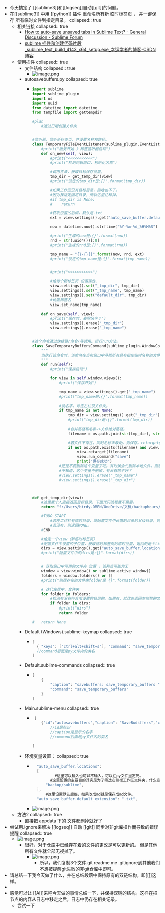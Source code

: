 - 今天搞定了 [[sublime3]]和[[logseq]]自动[[git]]的问题。
- 在[[sublime3]] 中用 [[python]] 插件 重命名所有新 临时标签页 ， 并一键保存 所有临时文件到指定目录。
  collapsed:: true
	- 相关链接
	  collapsed:: true
		- [How to auto-save unsaved tabs in Sublime Text? - General Discussion - Sublime Forum](https://forum.sublimetext.com/t/how-to-auto-save-unsaved-tabs-in-sublime-text/62376/9)
		- [sublime 插件和创建代码片段_sublime_text_build_4143_x64_setup.exe_幸运学者的博客-CSDN博客](https://blog.csdn.net/weixin_43649647/article/details/123439190)
	- 使用插件
	  collapsed:: true
		- 文件结构
		  collapsed:: true
			- ![image.png](../assets/image_1680186383611_0.png)
		- autosavebuffers.py
		  collapsed:: true
			- ```PYTHON
			  import sublime
			  import sublime_plugin
			  import os
			  import uuid
			  from datetime import datetime
			  from tempfile import gettempdir
			  
			  #plan
			      #通过日期创建文件夹
			  
			  
			  #监听器，监听新标签页，并设置名称和路径。
			  class TemporaryFileEventListener(sublime_plugin.EventListener):
			      #print("服务开始-》标签监听器启动")
			      def on_new(self, view):
			          #print("<<<<<<<<<<<")
			          #print("检测到新窗口，初始化名称")
			  
			          #调用方法，获取目标保存位置。
			          tmp_dir = get_temp_dir(view)
			          #print("设定的tmp_dir是:{}".format(tmp_dir))
			  
			          #如果工作区没有目标目录，则啥也不干。
			          #因为我指定固定目录，所以这里注释掉。
			          #if tmp_dir is None:
			          #    return
			  
			          #获取设置的后缀，默认是.txt
			          ext = view.settings().get("auto_save_buffer.default_extension", ".txt")
			  
			          now = datetime.now().strftime("%Y-%m-%d_%H%M%S")
			  
			          #print("生成的now是:{}".format(now))
			          rnd = str(uuid4())[:8]
			          #print("生成的rnd是:{}".format(rnd))
			  
			          tmp_name = "{}-{}{}".format(now, rnd, ext)
			          #print("设定的tmp_name是:{}".format(tmp_name))
			  
			  
			          #print(">>>>>>>>>>>")
			  
			          #给每个新标签页 设置属性.
			          view.settings().set("_tmp_dir", tmp_dir)
			          view.settings().set("_tmp_name", tmp_name)
			          view.settings().set("default_dir", tmp_dir)
			          #设置标签名
			          view.set_name(tmp_name)
			  
			      def on_save(self, view):
			          #print("保存时，去除名字？")
			          view.settings().erase("_tmp_dir")
			          view.settings().erase("_tmp_name")
			  
			  
			  #这个命令通过快捷键/命令/等调用。运行run方法。
			  class SaveTemporaryBuffersCommand(sublime_plugin.WindowCommand):
			      """
			      当执行该命令时，该命令在当前窗口中寻找所有具有指定临时名称的文件强制将它们保存指定文件夹中，并使用该名称。
			      """
			      def run(self):
			          #print("保存启动")
			  
			          for view in self.window.views():
			              #print("保存开始")
			  
			              tmp_name = view.settings().get("_tmp_name")
			              #print("tmp_name是:{}".format(tmp_name))
			              
			              #没名字，肯定左栏没文件夹。
			              if tmp_name is not None:
			                  tmp_dir = view.settings().get("_tmp_dir")
			                  #print("tmp_dir是:{}".format(tmp_dir))
			                  
			                  #合并路径和名称->文件绝对路径。
			                  filename = os.path.join(str(tmp_dir), str(tmp_name))
			  
			                  #若文件不存在，同时名称未改动。则保存。retarget什么意思？
			                  if not os.path.exists(filename) and view.name() == tmp_name:
			                      view.retarget(filename)
			                      view.run_command("save")
			                      print("保存成功")
			              #还是不要删除这个变量了吧。有时候会先删除本地文件，而缓存还在。这样就不容易再保存，或者关闭了。
			              #不知道，这个变量不删掉，有没有啥不好？
			              #view.settings().erase("_tmp_name")
			              #view.settings().erase("_tmp_dir")
			  
			  
			  
			  def get_temp_dir(view):
			      #这里我个人直接返回目标目录，下面代码流程我不需要。   
			      return "f:/Users/birdy.OMEN/OneDrive/文档/backuphours/sublime"
			  
			      #TODO START
			          #若左工作栏有临时目录，或配置文件中设置的目录的父级目录，则返回目录。
			          #若没有，则返回NONE。
			      #END
			  
			      #给定一个view（新临时标签页）
			      #配置文件中设置的子位置，获取临时标签页的临时位置，返回的是个list
			      dirs = view.settings().get("auto_save_buffer.locations", [gettempdir()])
			      #print("配置文件中的dirs是:{}".format(dirs))
			  
			  
			      # 获取窗口中可用的文件夹 位置 ，该列表可能为无
			      window = view.window() or sublime.active_window()
			      folders = window.folders() or []
			      #print("侧栏存在的文件夹folder是 {}".format(folder))
			  
			      # 迭代左栏中，文件夹
			      for folder in folders:
			          #检测有没有符合咱设置的目录的。如果有，就优先返回左侧栏的文件夹。
			          if folder in dirs:
			              #print("dirs")
			              return folder
			  
			  #   return None
			  
			  ```
		- Default (Windows).sublime-keymap
		  collapsed:: true
			- ```java
			  [
			  	{ "keys": ["ctrl+alt+shift+s"], "command": "save_temporary_buffers" }
			  	//command后面是py文件内的类名
			  ]
			  
			  ```
		- Default.sublime-commands
		  collapsed:: true
			- ```java
			  [
			      {
			          "caption": "savebuffers: save_temporary_buffers ",
			          "command": "save_temporary_buffers"
			      }
			  ]
			  
			  ```
		- Main.sublime-menu
		  collapsed:: true
			- ```java
			   [
			      {"id":"autosavebuffers","caption": "SaveBudsffers","command": "save_temporary_buffers"}
			          //id是标识
			          //caption是显示的名字
			          //command后面是py文件内的类名
			  
			  ]
			  ```
		- 环境变量设置：
		  collapsed:: true
			- ```java
			  	"auto_save_buffer.locations":
			  	[
			        	#这里可以输入也可以不输入，可以在py文件里定死。
			          #这里设置的主要目的其实是为了筛选左侧栏工作区文件夹，什么意思看py里的注释
			  	 	"backup/sublime",
			  	],
			  		#这里设置默认后缀，如果改成md就是保存成md文件。
			  	"auto_save_buffer.default_extension": ".txt",
			  ```
			- ![image.png](../assets/image_1680184482441_0.png)
	- 方法2
	  collapsed:: true
		- 直接把 appdata 下的 文件都删掉就好了
- 尝试用.ignore来解决 [[logseq]]  自动 [[git]] 同步对非git库操作而导致的错误提醒
  collapsed:: true
	- ![image.png](../assets/image_1680187421524_0.png)
		- 很好，对于仓库中已经存在着的文件的更改是可以更新的。
		  但是其他所有文件就全部无视掉了。
			- ![image.png](../assets/image_1680188243297_0.png)
				- 所以，我们复制3个文件.git readme.me .gitignore到其他我们不想被提醒git失败的非git仓库中即可。
- 请总结一下我今天做了什么，并在总结段落中保持原有的双链结构，即[[]]这样。
-
- 感觉可以让 [[AI]]来吧今天做的事情总结一下，并保持双链的结构。这样在把节点的内容从日志中移走之后，日志中仍存在相关记录。
	- 尝试一下